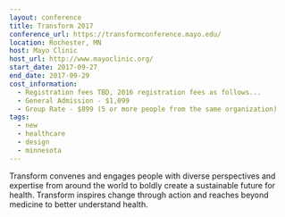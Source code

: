 ```yaml
---
layout: conference
title: Transform 2017
conference_url: https://transformconference.mayo.edu/
location: Rochester, MN
host: Mayo Clinic
host_url: http://www.mayoclinic.org/
start_date: 2017-09-27
end_date: 2017-09-29
cost_information:
  - Registration fees TBD, 2016 registration fees as follows...
  - General Admission - $1,099
  - Group Rate - $899 (5 or more people from the same organization)
tags:
  - new
  - healthcare
  - design
  - minnesota
---
```


Transform convenes and engages people with diverse perspectives and expertise from around the world to boldly create a sustainable future for health. Transform inspires change through action and reaches beyond medicine to better understand health.